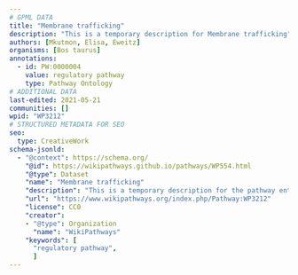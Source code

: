 ```yaml
---
# GPML DATA
title: "Membrane trafficking"
description: "This is a temporary description for Membrane trafficking"
authors: [Mkutmon, Elisa, Eweitz]
organisms: [Bos taurus]
annotations:
  - id: PW:0000004
    value: regulatory pathway
    type: Pathway Ontology
# ADDITIONAL DATA
last-edited: 2021-05-21
communities: []
wpid: "WP3212"
# STRUCTURED METADATA FOR SEO
seo:
  type: CreativeWork
schema-jsonld:
  - "@context": https://schema.org/
    "@id": https://wikipathways.github.io/pathways/WP554.html
    "@type": Dataset
    "name": "Membrane trafficking"
    "description": "This is a temporary description for the pathway entitled: Membrane trafficking"
    "url": "https://www.wikipathways.org/index.php/Pathway:WP3212"
    "license": CC0
    "creator":
    - "@type": Organization
      "name": "WikiPathways"
    "keywords": [
      "regulatory pathway",
      ]
---
```

